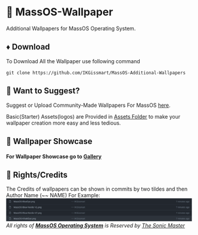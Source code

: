 # 💠 MassOS-Wallpaper
Additional Wallpapers for MassOS Operating System.
## ♦️ Download
To Download All the Wallpaper use following command
```
git clone https://github.com/IKGissmart/MassOS-Additional-Wallpapers
``` 
## 🔹 Want to Suggest? 
Suggest or Upload Community-Made Wallpapers For MassOS [here](https://github.com/IKGissmart/MassOS-Additional-Wallpapers/issues/2).

Basic(Starter) Assets(logos) are Provided in [Assets Folder](https://github.com/IKGissmart/MassOS-Additional-Wallpapers/tree/main/Basic-Assets) to make your wallpaper creation more easy and less tedious.
## 🔹 Wallpaper Showcase 
#### For Wallpaper Showcase go to [**Gallery**](https://github.com/IKGissmart/MassOS-Additional-Wallpapers/blob/main/Gallery.md)

## 🔹 Rights/Credits 
The Credits of wallpapers can be shown in commits by two tildes and then Author Name (~~ NAME) For Example: ![](credits-scr.png)
 _All rights of **[MassOS Operating System](https://github.com/TheSonicMaster/MassOS)** is Reserved by [The Sonic Master](https://github.com/TheSonicMaster)_
